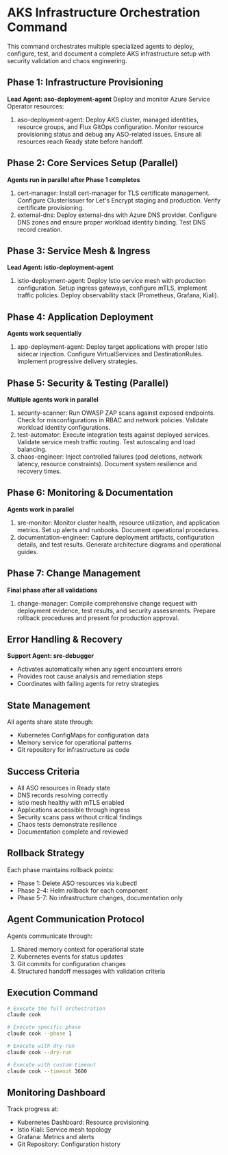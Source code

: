 # AKS Infrastructure Orchestration Command

This command orchestrates multiple specialized agents to deploy, configure, test, and document a complete AKS infrastructure setup with security validation and chaos engineering.

## Phase 1: Infrastructure Provisioning
**Lead Agent: aso-deployment-agent**
Deploy and monitor Azure Service Operator resources:
1. aso-deployment-agent: Deploy AKS cluster, managed identities, resource groups, and Flux GitOps configuration. Monitor resource provisioning status and debug any ASO-related issues. Ensure all resources reach Ready state before handoff.

## Phase 2: Core Services Setup (Parallel)
**Agents run in parallel after Phase 1 completes**
1. cert-manager: Install cert-manager for TLS certificate management. Configure ClusterIssuer for Let's Encrypt staging and production. Verify certificate provisioning.
2. external-dns: Deploy external-dns with Azure DNS provider. Configure DNS zones and ensure proper workload identity binding. Test DNS record creation.

## Phase 3: Service Mesh & Ingress
**Lead Agent: istio-deployment-agent**
1. istio-deployment-agent: Deploy Istio service mesh with production configuration. Setup ingress gateways, configure mTLS, implement traffic policies. Deploy observability stack (Prometheus, Grafana, Kiali).

## Phase 4: Application Deployment
**Agents work sequentially**
1. app-deployment-agent: Deploy target applications with proper Istio sidecar injection. Configure VirtualServices and DestinationRules. Implement progressive delivery strategies.

## Phase 5: Security & Testing (Parallel)
**Multiple agents work in parallel**
1. security-scanner: Run OWASP ZAP scans against exposed endpoints. Check for misconfigurations in RBAC and network policies. Validate workload identity configurations.
2. test-automator: Execute integration tests against deployed services. Validate service mesh traffic routing. Test autoscaling and load balancing.
3. chaos-engineer: Inject controlled failures (pod deletions, network latency, resource constraints). Document system resilience and recovery times.

## Phase 6: Monitoring & Documentation
**Agents work in parallel**
1. sre-monitor: Monitor cluster health, resource utilization, and application metrics. Set up alerts and runbooks. Document operational procedures.
2. documentation-engineer: Capture deployment artifacts, configuration details, and test results. Generate architecture diagrams and operational guides.

## Phase 7: Change Management
**Final phase after all validations**
1. change-manager: Compile comprehensive change request with deployment evidence, test results, and security assessments. Prepare rollback procedures and present for production approval.

## Error Handling & Recovery
**Support Agent: sre-debugger**
- Activates automatically when any agent encounters errors
- Provides root cause analysis and remediation steps
- Coordinates with failing agents for retry strategies

## State Management
All agents share state through:
- Kubernetes ConfigMaps for configuration data
- Memory service for operational patterns
- Git repository for infrastructure as code

## Success Criteria
- All ASO resources in Ready state
- DNS records resolving correctly
- Istio mesh healthy with mTLS enabled
- Applications accessible through ingress
- Security scans pass without critical findings
- Chaos tests demonstrate resilience
- Documentation complete and reviewed

## Rollback Strategy
Each phase maintains rollback points:
- Phase 1: Delete ASO resources via kubectl
- Phase 2-4: Helm rollback for each component
- Phase 5-7: No infrastructure changes, documentation only

## Agent Communication Protocol
Agents communicate through:
1. Shared memory context for operational state
2. Kubernetes events for status updates
3. Git commits for configuration changes
4. Structured handoff messages with validation criteria

## Execution Command
```bash
# Execute the full orchestration
claude cook

# Execute specific phase
claude cook --phase 1

# Execute with dry-run
claude cook --dry-run

# Execute with custom timeout
claude cook --timeout 3600
```

## Monitoring Dashboard
Track progress at:
- Kubernetes Dashboard: Resource provisioning
- Istio Kiali: Service mesh topology
- Grafana: Metrics and alerts
- Git Repository: Configuration history